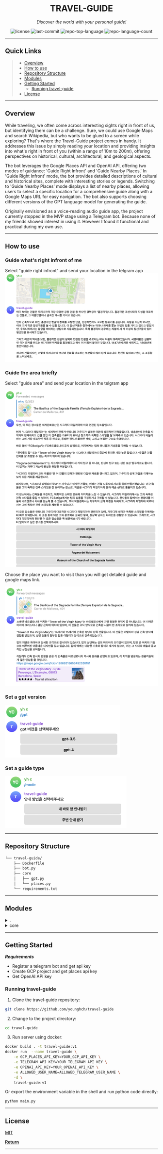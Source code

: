 <p align="center">
    <h1 align="center">TRAVEL-GUIDE</h1>
</p>
<p align="center">
    <em>Discover the world with your personal guide!</em>
</p>
<p align="center">
	<img src="https://img.shields.io/github/license/younghch/travel-guide?style=default&color=0080ff" alt="license">
	<img src="https://img.shields.io/github/last-commit/younghch/travel-guide?style=default&color=0080ff" alt="last-commit">
	<img src="https://img.shields.io/github/languages/top/younghch/travel-guide?style=default&color=0080ff" alt="repo-top-language">
	<img src="https://img.shields.io/github/languages/count/younghch/travel-guide?style=default&color=0080ff" alt="repo-language-count">
<p>
<p align="center">
</p>
<hr>

##  Quick Links

> - [ Overview](#overview)
> - [ How to use](#how-to-use)
> - [ Repository Structure](#repository-structure)
> - [ Modules](#modules)
> - [ Getting Started](#getting-started)
>   - [ Running travel-guide](#running-travel-guide)
> - [ License](#license)

---

##  Overview

While traveling, we often come across interesting sights right in front of us, but identifying them can be a challenge. Sure, we could use Google Maps and search Wikipedia, but who wants to be glued to a screen while exploring? That's where the Travel-Guide project comes in handy. It addresses this issue by simply reading your location and providing insights into what's right in front of you (within a range of 10m to 200m), offering perspectives on historical, cultural, architectural, and geological aspects.

The bot leverages the Google Places API and OpenAI API, offering two modes of guidance: 'Guide Right Infront' and 'Guide Nearby Places.' In 'Guide Right Infront' mode, the bot provides detailed descriptions of cultural and historical sites, complete with interesting stories or legends. Switching to 'Guide Nearby Places' mode displays a list of nearby places, allowing users to select a specific location for a comprehensive guide along with a Google Maps URL for easy navigation. The bot also supports choosing different versions of the GPT language model for generating the guide.

Originally envisioned as a voice-reading audio guide app, the project currently stopped in the MVP stage using a Telegram bot. Because none of my friends showed interest in using it. However I found it functional and practical during my own use.

---

##  How to use


### Guide what's right infront of me
Select "guide right infront" and send your location in the telgram app
<img src="./image/right-infront.png" />

### Guide the area briefly
Select "guide area" and send your location in the telgram app

<img src="./image/nearby-list.png" />

Choose the place you want to visit than you will get detailed guide and google maps link.

<img src="./image/nearby-click-detail.png" />

### Set a gpt version
<img src="./image/gpt.png" />

### Set a guide type
<img src="./image/guide.png" />



---

##  Repository Structure

```sh
└── travel-guide/
    ├── Dockerfile
    ├── bot.py
    ├── core
    │   ├── gpt.py
    │   └── places.py
    └── requirements.txt
```

---

##  Modules

<details closed><summary>.</summary>

| File                                                                                      | Summary                                                                                                                                                                                                                                                                                                                                                                                                                                                                                      |
| ---                                                                                       | ---                                                                                                                                                                                                                                                                                                                                                                                                                                                                                          |
| [bot.py](https://github.com/younghch/travel-guide/blob/master/bot.py)                     | The `bot.py` file powers a location-based Telegram bot. The bot provides interactive travel guide services to users, suggesting nearby places and giving detailed guides based on user's location data. It offers options to choose the guide mode (places right infront or nearby places) and the generation model version (GPT-3.5 or GPT-4) for customized responses. It utilizes core functionalities defined in other modules for place recommendations and generation of guided texts. |

</details>

<details closed><summary>core</summary>

| File                                                                             | Summary                                                                                                                                                                                                                                                                                                                                                                                                                                                                                                                   |
| ---                                                                              | ---                                                                                                                                                                                                                                                                                                                                                                                                                                                                                                                       |
| [places.py](https://github.com/younghch/travel-guide/blob/master/core/places.py) | The code in core/places.py serves as a critical component for the travel-guide bot. It uses Google Places API to fetch details of popular or historical points of interest near a user-provided location. It defines a list of tourist and historical place types, creates and sends a query to Google via a POST request, and retrieves place names and addresses in response. This module significantly contributes to the bot's ability to recommend travel destinations.                                              |
| [gpt.py](https://github.com/younghch/travel-guide/blob/master/core/gpt.py)       | The core/gpt.py module is an integral part of the travel-guide repository. Its key functions are to generate content for a travel guide application by leveraging the capabilities of the GPT-3 and GPT-4 models from OpenAI. The code creates guided tours in Korean, presenting detailed narratives about various places. It has two different narration-types: a general overview of multiple places and a detailed guide for a specific location. The module utilizes structured prompts to guide the AI's responses. |

</details>

---

##  Getting Started

***Requirements***

- Register a telegram bot and get api key
- Create GCP project and get places api key
- Get OpenAI API key

###  Running travel-guide

1. Clone the travel-guide repository:

```sh
git clone https://github.com/younghch/travel-guide
```

2. Change to the project directory:

```sh
cd travel-guide
```

3. Run server using docker:

```sh
docker build . -t travel-guide:v1
docker run  --name travel-guide \
    -e GCP_PLACES_API_KEY=YOUR_GCP_API_KEY \
    -e TELEGRAM_API_KEY=YOUR_TELEGRAM_API_KEY \
    -e OPENAI_API_KEY=YOUR_OPENAI_API_KEY \
    -e ALLOWED_USER_NAME=ALLOWED_TELEGRAM_USER_NAME \
    -d \
    travel-guide:v1
```

Or export the environment variable in the shell and run python code directly:
```sh
python main.py
```

---

##  License

[MIT](./LICENSE)

[**Return**](#-quick-links)

---
